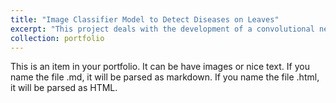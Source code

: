 ```yaml
---
title: "Image Classifier Model to Detect Diseases on Leaves"
excerpt: "This project deals with the development of a convolutional neural network to detect leaves and the diseases on them if any are present. <br/><img src='/images/project2.jpg' width = '50%'>"
collection: portfolio
---
```


This is an item in your portfolio. It can be have images or nice text. If you name the file .md, it will be parsed as markdown. If you name the file .html, it will be parsed as HTML. 
